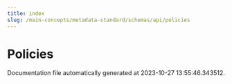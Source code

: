 ```yaml
---
title: index
slug: /main-concepts/metadata-standard/schemas/api/policies
---
```


# Policies

Documentation file automatically generated at 2023-10-27 13:55:46.343512.
